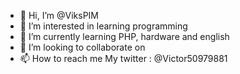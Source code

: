 - 👋 Hi, I’m @ViksPIM
- 👀 I’m interested in  learning programming
- 🌱 I’m currently learning  PHP, hardware and english  
- 💞️ I’m looking to collaborate on  
- 📫 How to reach me 
My twitter : @Victor50979881

<!---
ViksPIM/ViksPIM is a ✨ special ✨ repository because its `README.md` (this file) appears on your GitHub profile.
You can click the Preview link to take a look at your changes.
--->
